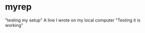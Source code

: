 # myrep
"testing my setup"
A   l i n e   I   w r o t e   o n   m y   l o c a l   c o m p u t e r 
 
 
"Testing it is working"